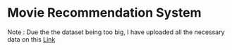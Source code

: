# Movie Recommendation System 

Note : Due the the dataset being too big, I have uploaded all the necessary data on this [Link](https://drive.google.com/drive/folders/1tWG5xhuaqeB_uS2yWInAskpQpBsSWIm8?usp=sharing)
